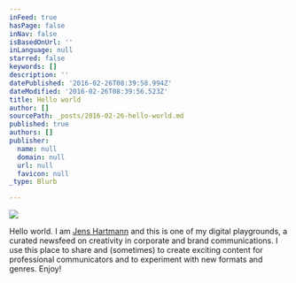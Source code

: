 ```yaml
---
inFeed: true
hasPage: false
inNav: false
isBasedOnUrl: ''
inLanguage: null
starred: false
keywords: []
description: ''
datePublished: '2016-02-26T08:39:58.994Z'
dateModified: '2016-02-26T08:39:56.523Z'
title: Hello world
author: []
sourcePath: _posts/2016-02-26-hello-world.md
published: true
authors: []
publisher:
  name: null
  domain: null
  url: null
  favicon: null
_type: Blurb

---
```

![](https://s3-us-west-2.amazonaws.com/the-grid-img/p/189e427cb9d22c940c310ab4a92749e68cf0b590.jpg)

Hello world. I am [Jens Hartmann][0] and this is one of my digital playgrounds, a curated newsfeed on creativity in corporate and brand communications. I use this place to share and (sometimes) to create exciting content for professional communicators and to experiment with new formats and genres. Enjoy!

[0]: http://www.twitter.com/marginalien